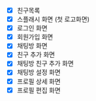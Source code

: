
- [x] 친구목록
- [x] 스플래시 화면 (첫 로고화면)
- [x] 로그인 화면
- [x] 회원가입 화면
- [x] 채팅방 화면
- [x] 친구 추가 화면
- [x] 채팅방 친구 추가 화면
- [x] 채팅방 설정 화면
- [x] 프로필 상세 화면
- [x] 프로필 편집 화면